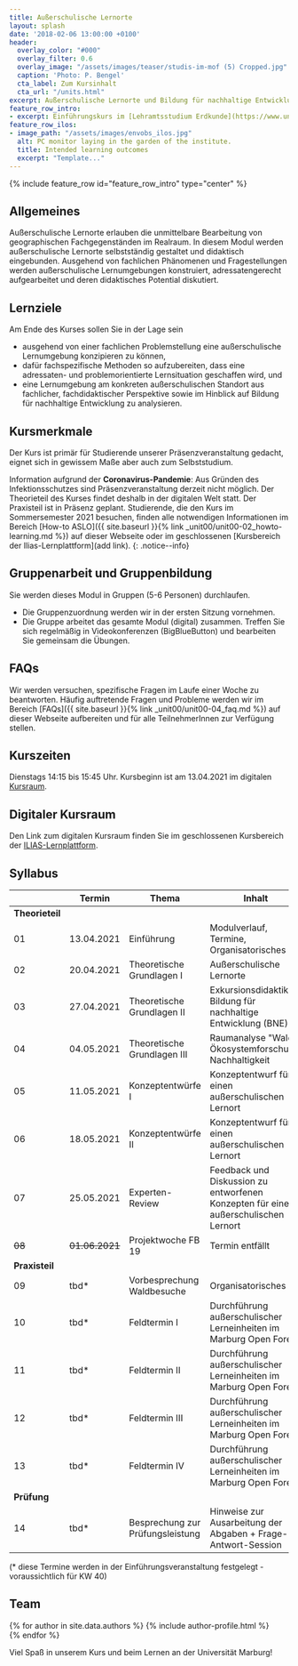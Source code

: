 ```yaml
---
title: Außerschulische Lernorte
layout: splash
date: '2018-02-06 13:00:00 +0100'
header:
  overlay_color: "#000"
  overlay_filter: 0.6
  overlay_image: "/assets/images/teaser/studis-im-mof (5) Cropped.jpg"
  caption: 'Photo: P. Bengel'
  cta_label: Zum Kursinhalt
  cta_url: "/units.html"
excerpt: Außerschulische Lernorte und Bildung für nachhaltige Entwicklung im Geographieunterricht
feature_row_intro:
- excerpt: Einführungskurs im [Lehramtsstudium Erdkunde](https://www.uni-marburg.de/de/fb19/studium/studiengaenge/erdkunde-lehramt-gymnasium/herzlich-willkommen-beim-bachelor-geographie) an der Philipps Universität Marburg
feature_row_ilos:
- image_path: "/assets/images/envobs_ilos.jpg"
  alt: PC monitor laying in the garden of the institute.
  title: Intended learning outcomes
  excerpt: "Template..."
---
```


{% include feature_row id="feature_row_intro" type="center" %}


## Allgemeines 
Außerschulische Lernorte erlauben die unmittelbare Bearbeitung von geographischen Fachgegenständen im Realraum. In diesem Modul werden außerschulische Lernorte selbstständig gestaltet und didaktisch eingebunden. Ausgehend von fachlichen Phänomenen und Fragestellungen werden außerschulische Lernumgebungen konstruiert, adressatengerecht aufgearbeitet und deren didaktisches Potential diskutiert.

## Lernziele
Am Ende des Kurses sollen Sie in der Lage sein
* ausgehend von einer fachlichen Problemstellung eine außerschulische Lernumgebung konzipieren zu können,
* dafür fachspezifische Methoden so aufzubereiten, dass eine adressaten- und problemorientierte Lernsituation geschaffen wird, und
* eine Lernumgebung am konkreten außerschulischen Standort aus fachlicher, fachdidaktischer Perspektive sowie im Hinblick auf Bildung für nachhaltige Entwicklung zu analysieren.



## Kursmerkmale
Der Kurs ist primär für Studierende unserer Präsenzveranstaltung gedacht, eignet sich in gewissem Maße aber auch zum Selbststudium.

Information aufgrund der **Coronavirus-Pandemie**: Aus Gründen des Infektionsschutzes sind Präsenzveranstaltung derzeit nicht möglich. Der Theorieteil des Kurses findet deshalb in der digitalen Welt statt. Der Praxisteil ist in Präsenz geplant. Studierende, die den Kurs im Sommersemester 2021 besuchen, finden alle notwendigen Informationen im Bereich [How-to ASLO]({{ site.baseurl }}{% link _unit00/unit00-02_howto-learning.md %}) auf dieser Webseite oder im geschlossenen [Kursbereich der Ilias-Lernplattform](add link).
{: .notice--info}


## Gruppenarbeit und Gruppenbildung
Sie werden dieses Modul in Gruppen (5-6 Personen) durchlaufen. 

* Die Gruppenzuordnung werden wir in der ersten Sitzung vornehmen.
* Die Gruppe arbeitet das gesamte Modul (digital) zusammen. 
Treffen Sie sich regelmäßig in Videokonferenzen (BigBlueButton) und bearbeiten Sie gemeinsam die Übungen.


## FAQs

Wir werden versuchen, spezifische Fragen im Laufe einer Woche zu beantworten.
Häufig auftretende Fragen und Probleme werden wir im Bereich [FAQs]({{ site.baseurl }}{% link _unit00/unit00-04_faq.md %}) auf dieser Webseite aufbereiten und für alle TeilnehmerInnen zur Verfügung stellen.


## Kurszeiten
Dienstags 14:15 bis 15:45 Uhr. Kursbeginn ist am 13.04.2021 im digitalen [Kursraum](https://ilias.uni-marburg.de/goto.php?target=xmvc_2362493&client_id=UNIMR).


## Digitaler Kursraum
Den Link zum digitalen Kursraum finden Sie im geschlossenen Kursbereich der [ILIAS-Lernplattform](https://ilias.uni-marburg.de/ilias.php?ref_id=2344330&cmdClass=ilrepositorygui&cmdNode=wq&baseClass=ilrepositorygui). 


## Syllabus

|    | Termin | Thema | Inhalt  | 
|----|--------|-------|---------|
|**Theorieteil**  ||||
| 01 | 13.04.2021  | Einführung                     | Modulverlauf, Termine, Organisatorisches  | 
| 02 | 20.04.2021  | Theoretische Grundlagen I      | Außerschulische Lernorte     | 
| 03 | 27.04.2021  | Theoretische Grundlagen II     | Exkursionsdidaktik, Bildung für nachhaltige Entwicklung (BNE) | 
| 04 | 04.05.2021  | Theoretische Grundlagen III    | Raumanalyse "Wald", Ökosystemforschung, Nachhaltigkeit | 
| 05 | 11.05.2021  | Konzeptentwürfe I              | Konzeptentwurf für einen außerschulischen Lernort | 
| 06 | 18.05.2021  | Konzeptentwürfe II             | Konzeptentwurf für einen außerschulischen Lernort |
| 07 | 25.05.2021  | Experten-Review                | Feedback und Diskussion zu entworfenen Konzepten für einen außerschulischen Lernort | 
| ~~08~~ | ~~01.06.2021~~  | Projektwoche FB 19     | Termin entfällt | 
| **Praxisteil**  ||||
| 09 | tbd*  | Vorbesprechung Waldbesuche | Organisatorisches | 
| 10 | tbd*  | Feldtermin I               | Durchführung außerschulischer Lerneinheiten im Marburg Open Forest | 
| 11 | tbd*  | Feldtermin II              | Durchführung außerschulischer Lerneinheiten im Marburg Open Forest | 
| 12 | tbd*  | Feldtermin III             | Durchführung außerschulischer Lerneinheiten im Marburg Open Forest | 
| 13 | tbd*  | Feldtermin IV              | Durchführung außerschulischer Lerneinheiten im Marburg Open Forest | 
| **Prüfung**  ||||
| 14 | tbd*  | Besprechung zur Prüfungsleistung	    | Hinweise zur Ausarbeitung der Abgaben + Frage-Antwort-Session | 

(* diese Termine werden in der Einführungsveranstaltung festgelegt - voraussichtlich für KW 40)


## Team
{% for author in site.data.authors %} 
  {% include author-profile.html %}
 <br /> 
{% endfor %}


Viel Spaß in unserem Kurs und beim Lernen an der Universität Marburg!
